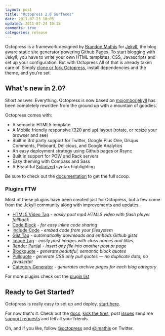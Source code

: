 ```yaml
---
layout: post
title: "Octopress 2.0 Surfaces"
date: 2011-07-23 18:05
updated: 2011-07-24 10:15
comments: true
categories: release
---
```


Octopress is a framework designed by [Brandon Mathis](http://brandonmathis.com) for [Jekyll](http://github.com/mojombo/jekyll), the blog aware static site generator powering Github Pages.
To start blogging with Jekyll, you have to write your own HTML templates, CSS, Javascripts and set up your configuration. But with Octopress
All of that is already taken care of. Simply [clone or fork Octopress](https://github.com/imathis/octopress), install dependencies and the theme, and you're set.

## What's new in 2.0?

Short answer: Everything. Octopress is now based on [mojombo/jekyll](http://github.com/mojombo/jekyll) has been completely rewritten from the ground up with a mountain of goodies.

Octopress comes with:

- A semantic HTML5 template
- A Mobile friendly responsive ([320 and up](http://stuffandnonsense.co.uk/projects/320andup/)) layout (rotate, or resize your browser and see)
- Built in 3rd party support for Twitter, Google Plus One, Disqus Comments, Pinboard, Delicious, and Google Analytics
- An easy deployment strategy using Github pages or Rsync
- Built in support for POW and Rack servers
- Easy theming with Compass and Sass
- A Beautiful [Solarized](http://ethanschoonover.com/solarized) syntax highlighting

Be sure to check out the [documentation](/docs) to get the full scoop.

### Plugins FTW

Most of these plugins have been created just for Octopress, but a few come from the Jekyll community along with improvements and updates.

- [HTML5 Video Tag](/docs/plugins/video-tag) - *easily post mp4 HTML5 video with flash player fallback*
- [Code Block](/docs/plugins/codeblock) - *for easy inline code sharing*
- [Include Code](/docs/plugins/include-code) - *embed code from your filesystem*
- [Gist Tag](/docs/plugins/gist-tag) - *automatically downloads and embeds Github gists*
- [Image Tag](/docs/plugins/image-tag) - *easily post images with class names and titles*
- [Render Partial](/docs/plugins/render-partial) - *insert any file into another post or page*
- [Blockquote](/docs/plugins/blockquote) - *generate beautiful, semantic block quotes*
- [Pullquote](/docs/plugins/pullquote) - *generate CSS only pull quotes &mdash; no duplicate data, no javascript*
- [Category Generator](/docs/plugins/category-generator) - *generates archive pages for each blog category*

For more plugins check out the [plugin list](/docs/plugins)

## Ready to Get Started?

Octopress is really easy to set up and deploy, [start here](/docs/setup).

For now that's it. Check out the [docs](/docs), [kick the tires](http://github.com/imathis/octopress), post [issues](http://github.com/imathis/octopress/issues) send me [support requests](http://convore.com/octopress/support) and tell all your friends.

Oh, and if you like, follow [@octopress](http://twitter.com/octopress) and [@imathis](http://twitter.com/imathis) on Twitter.
